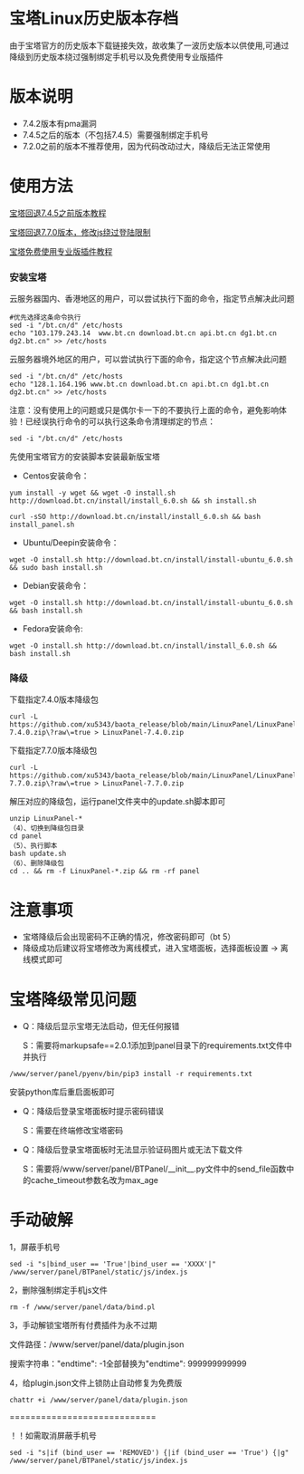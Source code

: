 # 宝塔Linux历史版本存档
由于宝塔官方的历史版本下载链接失效，故收集了一波历史版本以供使用,可通过降级到历史版本绕过强制绑定手机号以及免费使用专业版插件

# 版本说明
* 7.4.2版本有pma漏洞
* 7.4.5之后的版本（不包括7.4.5）需要强制绑定手机号
* 7.2.0之前的版本不推荐使用，因为代码改动过大，降级后无法正常使用

# 使用方法
[宝塔回退7.4.5之前版本教程](https://blog.csdn.net/saygoodbyeyo/article/details/132534437)

[宝塔回退7.7.0版本，修改js绕过登陆限制](https://blog.csdn.net/saygoodbyeyo/article/details/132540562)

[宝塔免费使用专业版插件教程](https://blog.csdn.net/saygoodbyeyo/article/details/132542724)

### 安装宝塔

云服务器国内、香港地区的用户，可以尝试执行下面的命令，指定节点解决此问题
```
#优先选择这条命令执行
sed -i "/bt.cn/d" /etc/hosts
echo "103.179.243.14  www.bt.cn download.bt.cn api.bt.cn dg1.bt.cn dg2.bt.cn" >> /etc/hosts
```  

云服务器境外地区的用户，可以尝试执行下面的命令，指定这个节点解决此问题
```
sed -i "/bt.cn/d" /etc/hosts
echo "128.1.164.196 www.bt.cn download.bt.cn api.bt.cn dg1.bt.cn dg2.bt.cn" >> /etc/hosts
```


注意：没有使用上的问题或只是偶尔卡一下的不要执行上面的命令，避免影响体验！已经误执行命令的可以执行这条命令清理绑定的节点：
```
sed -i "/bt.cn/d" /etc/hosts
```
先使用宝塔官方的安装脚本安装最新版宝塔
* Centos安装命令：

```
yum install -y wget && wget -O install.sh http://download.bt.cn/install/install_6.0.sh && sh install.sh
```
```
curl -sSO http://download.bt.cn/install/install_6.0.sh && bash install_panel.sh 
```
* Ubuntu/Deepin安装命令：
```
wget -O install.sh http://download.bt.cn/install/install-ubuntu_6.0.sh && sudo bash install.sh 
```
* Debian安装命令：
```
wget -O install.sh http://download.bt.cn/install/install-ubuntu_6.0.sh && bash install.sh 
```
* Fedora安装命令:
```
wget -O install.sh http://download.bt.cn/install/install_6.0.sh && bash install.sh
```

### 降级
下载指定7.4.0版本降级包
```
curl -L https://github.com/xu5343/baota_release/blob/main/LinuxPanel/LinuxPanel-7.4.0.zip\?raw\=true > LinuxPanel-7.4.0.zip
```
下载指定7.7.0版本降级包
```
curl -L https://github.com/xu5343/baota_release/blob/main/LinuxPanel/LinuxPanel-7.7.0.zip\?raw\=true > LinuxPanel-7.7.0.zip
```
解压对应的降级包，运行panel文件夹中的update.sh脚本即可

```
unzip LinuxPanel-*
（4）、切换到降级包目录
cd panel
（5）、执行脚本
bash update.sh
（6）、删除降级包
cd .. && rm -f LinuxPanel-*.zip && rm -rf panel
```
# 注意事项

* 宝塔降级后会出现密码不正确的情况，修改密码即可（bt 5）
* 降级成功后建议将宝塔修改为离线模式，进入宝塔面板，选择面板设置 -> 离线模式即可

# 宝塔降级常见问题

* Q：降级后显示宝塔无法启动，但无任何报错

  S：需要将markupsafe==2.0.1添加到panel目录下的requirements.txt文件中并执行
```
/www/server/panel/pyenv/bin/pip3 install -r requirements.txt
```
安装python库后重启面板即可

* Q：降级后登录宝塔面板时提示密码错误

  S：需要在终端修改宝塔密码

* Q：降级后登录宝塔面板时无法显示验证码图片或无法下载文件

  S：需要将/www/server/panel/BTPanel/\_\_init\_\_.py文件中的send_file函数中的cache_timeout参数名改为max_age

# 手动破解

1，屏蔽手机号
```
sed -i "s|bind_user == 'True'|bind_user == 'XXXX'|" /www/server/panel/BTPanel/static/js/index.js
```
2，删除强制绑定手机js文件
```
rm -f /www/server/panel/data/bind.pl
```
3，手动解锁宝塔所有付费插件为永不过期

文件路径：/www/server/panel/data/plugin.json

搜索字符串："endtime": -1全部替换为"endtime": 999999999999

4，给plugin.json文件上锁防止自动修复为免费版
```
chattr +i /www/server/panel/data/plugin.json
```
============================

！！如需取消屏蔽手机号
```
sed -i "s|if (bind_user == 'REMOVED') {|if (bind_user == 'True') {|g" /www/server/panel/BTPanel/static/js/index.js
```
